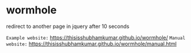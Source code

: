 # wormhole
redirect to another page in jquery after 10 seconds

`Example website:`  https://thisisshubhamkumar.github.io/wormhole/
`Manual website:` https://thisisshubhamkumar.github.io/wormhole/manual.html
